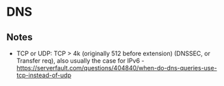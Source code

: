 # DNS

## Notes

- TCP or UDP: TCP > 4k (originally 512 before extension) (DNSSEC, or Transfer req), also usually the case for IPv6 - https://serverfault.com/questions/404840/when-do-dns-queries-use-tcp-instead-of-udp
